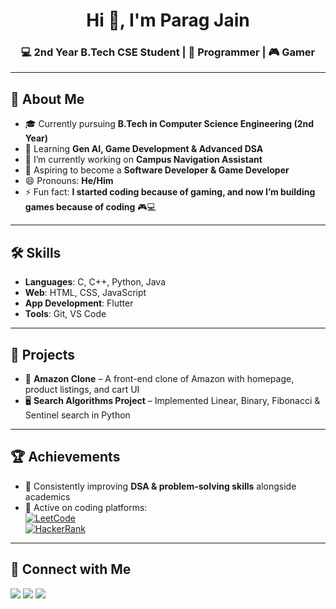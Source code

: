 <!--
**CodeDev-Parag/CodeDev-Parag** is a ✨ _special_ ✨ repository because its `README.md` (this file) appears on your GitHub profile.

Here are some ideas to get you started:

- 🔭 I’m currently working on ...
- 🌱 I’m currently learning ...
- 👯 I’m looking to collaborate on ...
- 🤔 I’m looking for help with ...
- 💬 Ask me about ...
- 📫 How to reach me: ...
- 😄 Pronouns: ...
- ⚡ Fun fact: ...
-->
<!-- Profile Header -->
<h1 align="center">Hi 👋, I'm Parag Jain</h1>
<h3 align="center">💻 2nd Year B.Tech CSE Student | 🚀 Programmer | 🎮 Gamer </h3>

---

## 🚀 About Me
- 🎓 Currently pursuing **B.Tech in Computer Science Engineering (2nd Year)**
- 🌱 Learning **Gen AI, Game Development & Advanced DSA**
- 🔭 I’m currently working on **Campus Navigation Assistant**
- 🎯 Aspiring to become a **Software Developer & Game Developer**
- 😄 Pronouns: **He/Him**
- ⚡ Fun fact: **I started coding because of gaming, and now I’m building games because of coding** 🎮💻 

---

## 🛠️ Skills
- **Languages**: C, C++, Python, Java
- **Web**: HTML, CSS, JavaScript  
- **App Development**: Flutter  
- **Tools**: Git, VS Code

---

## 📌 Projects
- 🛒 **Amazon Clone** – A front-end clone of Amazon with homepage, product listings, and cart UI
- 🖥️ **Search Algorithms Project** – Implemented Linear, Binary, Fibonacci & Sentinel search in Python

---

## 🏆 Achievements
- 🚀 Consistently improving **DSA & problem-solving skills** alongside academics
- 🔗 Active on coding platforms:  
 [![LeetCode](https://img.shields.io/badge/LeetCode-FFA116?style=for-the-badge&logo=leetcode&logoColor=white)](https://leetcode.com/u/paragjain_30/)  
[![HackerRank](https://img.shields.io/badge/HackerRank-2EC866?style=for-the-badge&logo=hackerrank&logoColor=white)](https://www.hackerrank.com/profile/codedev_parag)

  
---

## 🔗 Connect with Me
<p align="left">
  <a href="https://github.com/CodeDev-Parag" target="_blank"><img src="https://img.shields.io/badge/GitHub-000000?style=for-the-badge&logo=github&logoColor=white"/></a>
  <a href="https://www.linkedin.com/in/parag-jain-73027632a/" target="_blank"><img src="https://img.shields.io/badge/LinkedIn-0A66C2?style=for-the-badge&logo=linkedin&logoColor=white"/></a>
  <a href="mailto:codedev.jainparag30@gmail.com"><img src="https://img.shields.io/badge/Email-D14836?style=for-the-badge&logo=gmail&logoColor=white"/></a>
</p>

